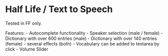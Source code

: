 Half Life / Text to Speech
==========================

Tested in FF only.

Features:
	- Autocomplete functionality
	- Speaker selection (male / female)
	- Dictionary with over 600 entries (male)
	- Dictionary with over 140 entries (female)
	- several effects (both)
	- Vocabulary can be added to textarea by click
	- Volume Slider
